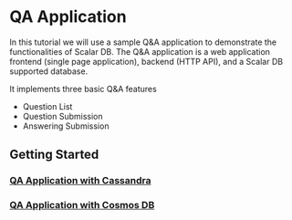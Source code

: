 # QA Application

In this tutorial we will use a sample Q&A application to
demonstrate the functionalities of Scalar DB. The Q&A application is a web application frontend (single page application), backend (HTTP API), and a Scalar DB supported database.

 It implements three basic Q&A features

- Question List
- Question Submission
- Answering Submission

## Getting Started

### [QA Application with Cassandra](getting-started-with-cassandra.md)
### [QA Application with Cosmos DB](getting-started-with-cosmosdb.md)